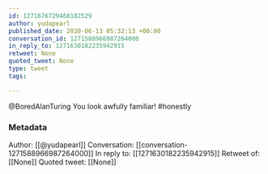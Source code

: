 ```yaml
---
id: 1271676729468182529
author: yudapearl
published_date: 2020-06-13 05:32:13 +00:00
conversation_id: 1271588966987264000
in_reply_to: 1271630182235942915
retweet: None
quoted_tweet: None
type: tweet
tags:

---
```


@BoredAlanTuring You look awfully familiar! #honestly

### Metadata

Author: [[@yudapearl]]
Conversation: [[conversation-1271588966987264000]]
In reply to: [[1271630182235942915]]
Retweet of: [[None]]
Quoted tweet: [[None]]
